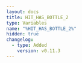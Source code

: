 ```yaml
---
layout: docs
title: HIT_HAS_BOTTLE_2
type: Variables
name: "%HIT_HAS_BOTTLE_2%"
hidden: true
changelog:
  - type: Added
    version: v0.11.3
---
```

